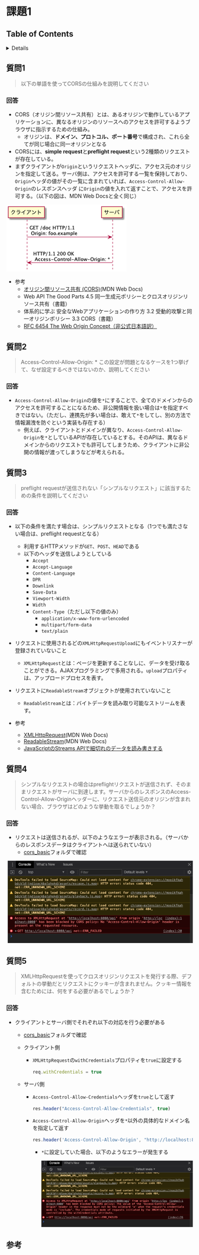# 課題1

## Table of Contents
<!-- START doctoc generated TOC please keep comment here to allow auto update -->
<!-- DON'T EDIT THIS SECTION, INSTEAD RE-RUN doctoc TO UPDATE -->
<details>
<summary>Details</summary>

- [質問1](#%E8%B3%AA%E5%95%8F1)
  - [回答](#%E5%9B%9E%E7%AD%94)
- [質問2](#%E8%B3%AA%E5%95%8F2)
  - [回答](#%E5%9B%9E%E7%AD%94-1)
- [質問3](#%E8%B3%AA%E5%95%8F3)
  - [回答](#%E5%9B%9E%E7%AD%94-2)
- [質問4](#%E8%B3%AA%E5%95%8F4)
  - [回答](#%E5%9B%9E%E7%AD%94-3)
- [質問5](#%E8%B3%AA%E5%95%8F5)
  - [回答](#%E5%9B%9E%E7%AD%94-4)
- [参考](#%E5%8F%82%E8%80%83)

</details>
<!-- END doctoc generated TOC please keep comment here to allow auto update -->

## 質問1

> 以下の単語を使ってCORSの仕組みを説明してください

### 回答

- CORS（オリジン間リソース共有）とは、あるオリジンで動作しているアプリケーションに、異なるオリジンのリソースへのアクセスを許可するようブラウザに指示するための仕組み。
  - オリジンは、**ドメイン、プロトコル、ポート番号**で構成され、これら全てが同じ場合に同一オリジンとなる
- CORSには、**simple request**と**preflight request**という2種類のリクエストが存在している。
- まずクライアントが`Origin`というリクエストヘッダに、アクセス元のオリジンを指定して送る。サーバ側は、アクセスを許可する一覧を保持しており、`Origin`ヘッダの値がその一覧に含まれていれば、`Access-Control-Allow-Origin`のレスポンスヘッダ に`Origin`の値を入れて返すことで、アクセスを許可する。（以下の図は、MDN Web Docsと全く同じ）

![](../../../assets/cors_simple_request.png)

- 参考
  - [オリジン間リソース共有 (CORS)](https://developer.mozilla.org/ja/docs/Web/HTTP/CORS)(MDN Web Docs)
  - Web API The Good Parts 4.5 同一生成元ポリシーとクロスオリジンリソース共有（書籍）
  - 体系的に学ぶ 安全なWebアプリケーションの作り方 3.2 受動的攻撃と同一オリジンポリシー 3.3 CORS（書籍）
  - [RFC 6454 The Web Origin Concept（非公式日本語訳）](https://triple-underscore.github.io/RFC6454-ja.html)

## 質問2

> Access-Control-Allow-Origin: *
> この設定が問題となるケースを1つ挙げて、なぜ設定するべきではないのか、説明してください

### 回答

- `Access-Control-Allow-Origin`の値を`*`にすることで、全てのドメインからのアクセスを許可することになるため、非公開情報を扱い場合は`*`を指定すべきではない。（ただし、連携先が多い場合は、敢えて`*`をしてし、別の方法で情報漏洩を防ぐという実装も存在する）
  - 例えば、クライアントとドメインが異なり、`Access-Control-Allow-Origin`を`*`としているAPIが存在しているとする。そのAPIは、異なるドメインからのリクエストでも許可してしまうため、クライアントに非公開の情報が渡ってしまうなどが考えられる。

## 質問3

> preflight requestが送信されない「シンプルなリクエスト」に該当するための条件を説明してください

### 回答

- 以下の条件を満たす場合は、シンプルリクエストとなる（1つでも満たさない場合は、preflight requestとなる）
  - 利用するHTTPメソッドが`GET`、`POST`、`HEAD`である
  - 以下のヘッダを送信しようとしている
    - `Accept`
    - `Accept-Language`
    - `Content-Language`
    - `DPR`
    - `Downlink`
    - `Save-Data`
    - `Viewport-Width`
    - `Width`
    - `Content-Type`（ただし以下の値のみ）
      - `application/x-www-form-urlencoded`
      - `multipart/form-data`
      - `text/plain`
- リクエストに使用されるどの`XMLHttpRequestUpload`にもイベントリスナーが登録されていないこと
  - `XMLHttpRequest`とは：ページを更新することなしに、データを受け取ることができる。AJAXプログラミングで多用される。`upload`プロパティは、アップロードプロセスを表す。
- リクエストに`ReadableStream`オブジェクトが使用されていないこと
  - `ReadableStream`とは：バイトデータを読み取り可能なストリームを表す。

- 参考
  - [XMLHttpRequest](https://developer.mozilla.org/ja/docs/Web/API/XMLHttpRequest)(MDN Web Docs)
  - [ReadableStream](https://developer.mozilla.org/ja/docs/Web/API/ReadableStream)(MDN Web Docs)
  - [JavaScriptのStreams APIで細切れのデータを読み書きする](https://sbfl.net/blog/2018/05/26/javascript-streams-api/)

## 質問4

> シンプルなリクエストの場合はpreflightリクエストが送信されず、そのままリクエストがサーバに到達します。サーバからのレスポンスのAccess-Control-Allow-Originヘッダーに、リクエスト送信元のオリジンが含まれない場合、ブラウザはどのような挙動を取るでしょうか？

### 回答

- リクエストは送信されるが、以下のようなエラーが表示される。（サーバからのレスポンスデータはクライアントへは送られていない）
  - [cors_basic](./cors_basic)フォルダで確認

![](../../../assets/cors_ng.png)

## 質問5

> XMLHttpRequestを使ってクロスオリジンリクエストを発行する際、デフォルトの挙動だとリクエストにクッキーが含まれません。クッキー情報を含むためには、何をする必要があるでしょうか？

### 回答

- クライアントとサーバ側でそれぞれ以下の対応を行う必要がある
  - [cors_basic](./cors_basic)フォルダで確認

  - クライアント側
    - `XMLHttpRequest`の`withCredentials`プロパティを`true`に設定する
      
      ```javascript
      req.withCredentials = true
      ```
  - サーバ側
    - `Access-Control-Allow-Credentials`ヘッダを`true`として返す

      ```javascript
      res.header("Access-Control-Allow-Credentials", true)
      ```
    - `Access-Control-Allow-Origin`ヘッダを`*`以外の具体的なドメイン名を指定して返す

      ```javascript
      res.header('Access-Control-Allow-Origin', "http://localhost:8000");
      ```

      - `*`に設定していた場合、以下のようなエラーが発生する
        
        ![](../../../assets/cors_cookie_ng.png)

## 参考